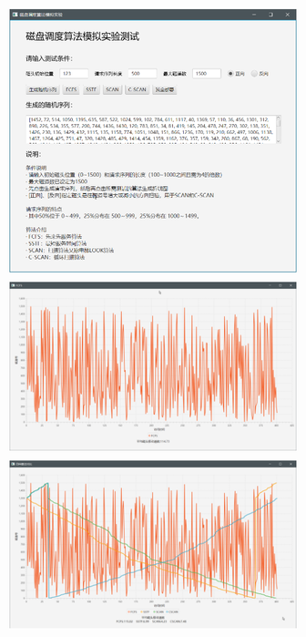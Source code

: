 ![image-20200529230537455](README.assets/image-20200529230537455.png)



![image-20200529165504194](README.assets/image-20200529165504194.png)



![image-20200529165517462](README.assets/image-20200529165517462.png)
